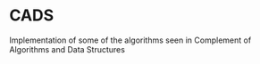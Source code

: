 # CADS
Implementation of some of the algorithms seen in Complement of Algorithms and Data Structures
